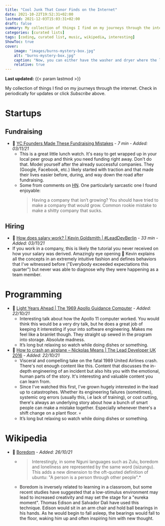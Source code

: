```yaml
---
title: "Cool Junk That Conor Finds on the Internet"
date: 2021-10-22T19:52:31+02:00
lastmod: 2021-12-03T15:03:31+02:00
draft: false
summary: My collection of things I find on my journeys through the internet.
categories: [curated lists]
tags: [coding, curated list, music, wikipedia, interesting]
ShowToc: true
cover:
    image: "images/burns-mystery-box.jpg"
    alt: "burns-mystery-box.jpg"
    caption: "Now, you can either have the washer and dryer where the lovely Smithers is standing, or you can trade it all in for what's in this box."
    relative: true
---
```


**Last updated:** {{< param lastmod >}}

My collection of things I find on my journeys through the internet. Check in periodically for updates or click *Subscribe* above.

# Startups

## Fundraising
- 🎥 [YC Founders Made These Fundraising Mistakes](https://youtu.be/6606a2ka-jQ) - *7 min* - *Added: 03/11/21*
  - This is a great little lunch watch. It's easy to get wrapped up in your local peer group and think you need funding right away. Don't do that. Model yourself after the already successful companies. They (Google, Facebook, etc.) likely started with traction and that made their lives easier before, during, and way down the road after fundraising.
  - Some from comments on [HN](https://news.ycombinator.com/item?id=29385033). One particularly sarcastic one I found enjoyable:
    > Having a company that isn’t growing? You should have tried to make a company that would grow. Common rookie mistake to make a shitty company that sucks.

## Hiring
- 🎥 [How does salary work? | Kevin Goldsmith | #LeadDevBerlin](https://www.youtube.com/watch?v=tVODGGocE6s) - *33 min* - *Added: 03/11/21*
 - If you work in a company, this is likely the tutorial you never received on how your salary was derived. Amazingly eye opening 👀 Kevin explains all the concepts in an extremely intuitive fashion and defines  behaviors that I've witnessed before ("Everybody exceeded expectations this quarter") but never was able to diagnose why they were happening as a team member.

# Programming
- 🎥 [Light Years Ahead | The 1969 Apollo Guidance Computer](https://youtu.be/B1J2RMorJXM) - *Added: 22/10/21*
  - Interesting talk about how the Apollo 11 computer worked. You would think this would be a very dry talk, but he does a great job of keeping it interesting if your into software engineering. Makes me feel like a brainlet though. They straight up sewed in the program into storage. Absolute madness.
  - It’s long but relaxing so watch while doing dishes or something.
- 🎥 [How to crash an airplane – Nickolas Means | The Lead Developer UK 2016](https://www.youtube.com/watch?v=099cHWSbAL8) - *Added: 22/10/21*
  - Visceral and compelling take on the fatal 1989 United Airlines crash. There's not enough content like this. Content that discusses the in-depth engineering of an incident but also hits you with the emotional, human parts of the story. It's interesting and valuable content you can learn from.
  -  Since I've watched this first, I've grown hugely interested in the lead up to catastrophes. Whether its engineering failures (sometimes), systemic org errors (usually this, i.e lack of training), or cost cutting, there's always an underlying story about how a bunch of smart people can make a mistake together. Especially whenever there's a shift change on a plant floor. 💀
  - It’s long but relaxing so watch while doing dishes or something.

# Wikipedia
- 📜 [Boredom](https://en.wikipedia.org/wiki/Boredom) - *Added: 26/10/21*
  - > Interestingly, in some Nguni languages such as Zulu, boredom and loneliness are represented by the same word (isizungu). This adds a new dimension to the oft-quoted definition of ubuntu: "A person is a person through other people".*
  - Boredom is inversely related to learning in a classroom, but some recent studies have suggested that a low-stimulus environment may lead to increased creativity and may set the stage for a "eureka moment". Thomas Edison and Salvador Dali have used this technique. Edison would sit in an arm chair and hold ball bearings in his hands. As he would begin to fall asleep, the bearings would fall to the floor, waking him up and often inspiring him with new thought.